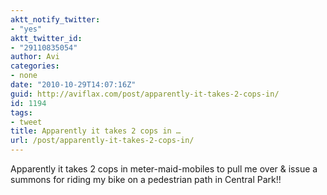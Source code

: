 ```yaml
---
aktt_notify_twitter:
- "yes"
aktt_twitter_id:
- "29110835054"
author: Avi
categories:
- none
date: "2010-10-29T14:07:16Z"
guid: http://aviflax.com/post/apparently-it-takes-2-cops-in/
id: 1194
tags:
- tweet
title: Apparently it takes 2 cops in …
url: /post/apparently-it-takes-2-cops-in/
---
```

Apparently it takes 2 cops in meter-maid-mobiles to pull me over & issue a summons for riding my bike on a pedestrian path in Central Park!!
